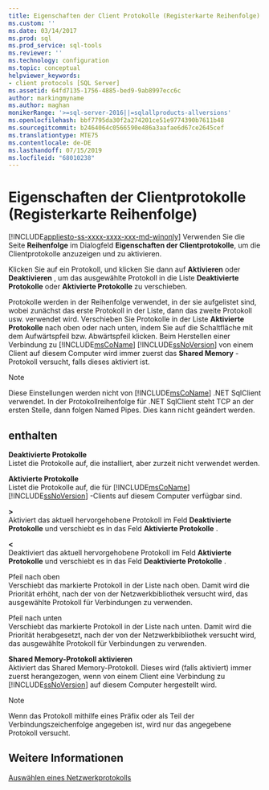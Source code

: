 ```yaml
---
title: Eigenschaften der Client Protokolle (Registerkarte Reihenfolge) | Microsoft-Dokumentation
ms.custom: ''
ms.date: 03/14/2017
ms.prod: sql
ms.prod_service: sql-tools
ms.reviewer: ''
ms.technology: configuration
ms.topic: conceptual
helpviewer_keywords:
- client protocols [SQL Server]
ms.assetid: 64fd7135-1756-4885-bed9-9ab8997ecc6c
author: markingmyname
ms.author: maghan
monikerRange: '>=sql-server-2016||=sqlallproducts-allversions'
ms.openlocfilehash: bbf7795da30f2a274201ce51e9774390b7611b48
ms.sourcegitcommit: b2464064c0566590e486a3aafae6d67ce2645cef
ms.translationtype: MTE75
ms.contentlocale: de-DE
ms.lasthandoff: 07/15/2019
ms.locfileid: "68010238"
---
```

# <a name="client-protocols-properties-order-tab"></a>Eigenschaften der Clientprotokolle (Registerkarte Reihenfolge)
[!INCLUDE[appliesto-ss-xxxx-xxxx-xxx-md-winonly](../../includes/appliesto-ss-xxxx-xxxx-xxx-md-winonly.md)]
  Verwenden Sie die Seite **Reihenfolge** im Dialogfeld **Eigenschaften der Clientprotokolle**, um die Clientprotokolle anzuzeigen und zu aktivieren.  
  
 Klicken Sie auf ein Protokoll, und klicken Sie dann auf **Aktivieren** oder **Deaktivieren** , um das ausgewählte Protokoll in die Liste **Deaktivierte Protokolle** oder **Aktivierte Protokolle** zu verschieben.  
  
 Protokolle werden in der Reihenfolge verwendet, in der sie aufgelistet sind, wobei zunächst das erste Protokoll in der Liste, dann das zweite Protokoll usw. verwendet wird. Verschieben Sie Protokolle in der Liste **Aktivierte Protokolle** nach oben oder nach unten, indem Sie auf die Schaltfläche mit dem Aufwärtspfeil bzw. Abwärtspfeil klicken. Beim Herstellen einer Verbindung zu [!INCLUDE[msCoName](../../includes/msconame-md.md)] [!INCLUDE[ssNoVersion](../../includes/ssnoversion-md.md)] von einem Client auf diesem Computer wird immer zuerst das **Shared Memory** -Protokoll versucht, falls dieses aktiviert ist.  
  
> [!NOTE]  
>  Diese Einstellungen werden nicht von [!INCLUDE[msCoName](../../includes/msconame-md.md)] .NET SqlClient verwendet. In der Protokollreihenfolge für .NET SqlClient steht TCP an der ersten Stelle, dann folgen Named Pipes. Dies kann nicht geändert werden.  
  
## <a name="options"></a>enthalten  
 **Deaktivierte Protokolle**  
 Listet die Protokolle auf, die installiert, aber zurzeit nicht verwendet werden.  
  
 **Aktivierte Protokolle**  
 Listet die Protokolle auf, die für [!INCLUDE[msCoName](../../includes/msconame-md.md)] [!INCLUDE[ssNoVersion](../../includes/ssnoversion-md.md)] -Clients auf diesem Computer verfügbar sind.  
  
 **>**  
 Aktiviert das aktuell hervorgehobene Protokoll im Feld **Deaktivierte Protokolle** und verschiebt es in das Feld **Aktivierte Protokolle** .  
  
 **\<**  
 Deaktiviert das aktuell hervorgehobene Protokoll im Feld **Aktivierte Protokolle** und verschiebt es in das Feld **Deaktivierte Protokolle** .  
  
 Pfeil nach oben  
 Verschiebt das markierte Protokoll in der Liste nach oben. Damit wird die Priorität erhöht, nach der von der Netzwerkbibliothek versucht wird, das ausgewählte Protokoll für Verbindungen zu verwenden.  
  
 Pfeil nach unten  
 Verschiebt das markierte Protokoll in der Liste nach unten. Damit wird die Priorität herabgesetzt, nach der von der Netzwerkbibliothek versucht wird, das ausgewählte Protokoll für Verbindungen zu verwenden.  
  
 **Shared Memory-Protokoll aktivieren**  
 Aktiviert das Shared Memory-Protokoll. Dieses wird (falls aktiviert) immer zuerst herangezogen, wenn von einem Client eine Verbindung zu [!INCLUDE[ssNoVersion](../../includes/ssnoversion-md.md)] auf diesem Computer hergestellt wird.  
  
> [!NOTE]  
>  Wenn das Protokoll mithilfe eines Präfix oder als Teil der Verbindungszeichenfolge angegeben ist, wird nur das angegebene Protokoll versucht.  
  
## <a name="see-also"></a>Weitere Informationen  
 [Auswählen eines Netzwerkprotokolls](https://msdn.microsoft.com/library/6565fb7d-b076-4447-be90-e10d0dec359a)  
  
  
